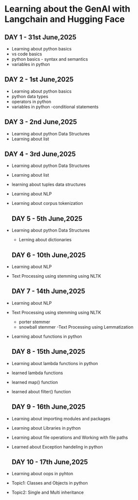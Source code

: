 # Learning about the GenAI with Langchain and Hugging Face

## DAY 1 - 31st June,2025

- Learning about python basics
 - vs code basics
 - python basics - syntax and semantics
 - variables in python

## DAY 2 - 1st June,2025

- Learning about python basics
 - python data types
 - operators in python
 - variables in python
 -conditional statements

 ## DAY 3 - 2nd June,2025

- Learning about python Data Structures
 - Learning about list   

  ## DAY 4 - 3rd June,2025

- Learning about python Data Structures
 - Learning about list   
 - learning about tuples data structures  
- Learning about NLP
 - Learning about corpus tokenization  

   ## DAY 5 - 5th June,2025

- Learning about python Data Structures
  - Lerning about dictionaries

   ## DAY 6 - 10th June,2025
- Learning about NLP
 - Text Processing using stemming using NLTK

   ## DAY 7 - 14th June,2025
- Learning about NLP
 - Text Processing using stemming using NLTK
   - porter stemmer
   - snowball stemmer
  -Text Processing using Lemmatization
- Learning about functions in python

   ## DAY 8 - 15th June,2025
- Learning about lambda functions in python
 - learned lambda functions
 - learned map() function
 - learned about filter() function

   ## DAY 9 - 16th June,2025
- Learning about importing modules and packages
- Learning about Libraries in python
- Learning about file operations and Working with file paths
- Learned about Exception handeling in python

   ## DAY 10 - 17th June,2025
- Learning about oops in pyhton
 - Topic1: Classes and Objects in python
 - Topic2: Single and Multi inheritance 











